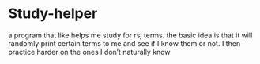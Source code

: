# Study-helper
a program that like helps me study for rsj terms. the basic idea is that it will randomly print certain terms to me and see if I know them or not. I then practice harder on the ones I don’t naturally know
